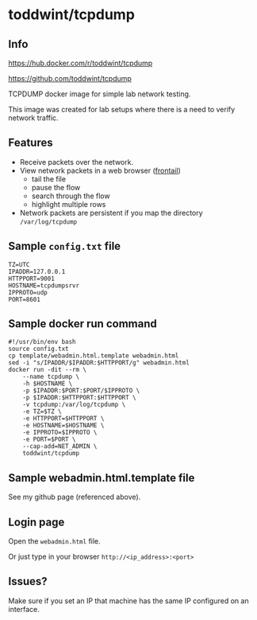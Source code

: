# toddwint/tcpdump

## Info

<https://hub.docker.com/r/toddwint/tcpdump>

<https://github.com/toddwint/tcpdump>

TCPDUMP docker image for simple lab network testing.

This image was created for lab setups where there is a need to verify network traffic.

## Features

- Receive packets over the network.
- View network packets in a web browser ([frontail](https://github.com/mthenw/frontail))
    - tail the file
    - pause the flow
    - search through the flow
    - highlight multiple rows
- Network packets are persistent if you map the directory `/var/log/tcpdump`

## Sample `config.txt` file

```
TZ=UTC
IPADDR=127.0.0.1
HTTPPORT=9001
HOSTNAME=tcpdumpsrvr
IPPROTO=udp
PORT=8601
```

## Sample docker run command

```
#!/usr/bin/env bash
source config.txt
cp template/webadmin.html.template webadmin.html
sed -i "s/IPADDR/$IPADDR:$HTTPPORT/g" webadmin.html
docker run -dit --rm \
    --name tcpdump \
    -h $HOSTNAME \
    -p $IPADDR:$PORT:$PORT/$IPPROTO \
    -p $IPADDR:$HTTPPORT:$HTTPPORT \
    -v tcpdump:/var/log/tcpdump \
    -e TZ=$TZ \
    -e HTTPPORT=$HTTPPORT \
    -e HOSTNAME=$HOSTNAME \
    -e IPPROTO=$IPPROTO \
    -e PORT=$PORT \
    --cap-add=NET_ADMIN \
    toddwint/tcpdump
```

## Sample webadmin.html.template file

See my github page (referenced above).


## Login page

Open the `webadmin.html` file.

Or just type in your browser `http://<ip_address>:<port>`


## Issues?

Make sure if you set an IP that machine has the same IP configured on an interface.

